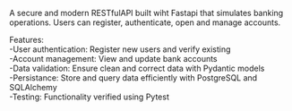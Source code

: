 A secure and modern RESTfulAPI built wiht Fastapi that simulates banking operations.
Users can register, authenticate, open and manage accounts.


Features:<br/>
-User authentication: Register new users and verify existing <br/>
-Account management: View and update bank accounts <br/>
-Data validation: Ensure clean and correct data with Pydantic models <br/>
-Persistance: Store and query data efficiently with PostgreSQL and SQLAlchemy <br/>
-Testing: Functionality verified using Pytest
